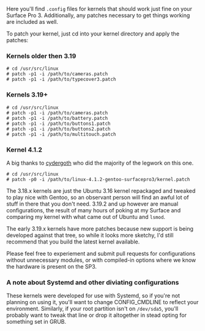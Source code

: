 Here you'll find `.config` files for kernels that should work just fine on your
Surface Pro 3.  Additionally, any patches necessary to get things working are
included as well.

To patch your kernel, just cd into your kernel directory and apply the patches:

### Kernels older then 3.19

    # cd /usr/src/linux
    # patch -p1 -i /path/to/cameras.patch
    # patch -p1 -i /path/to/typecover3.patch

### Kernels 3.19+

    # cd /usr/src/linux
    # patch -p1 -i /path/to/cameras.patch
    # patch -p1 -i /path/to/battery.patch
    # patch -p1 -i /path/to/buttons1.patch
    # patch -p1 -i /path/to/buttons2.patch
    # patch -p1 -i /path/to/multitouch.patch

### Kernel 4.1.2

A big thanks to [cydergoth](https://github.com/cydergoth) who did the majority
of the legwork on this one.

    # cd /usr/src/linux
    # patch -p0 -i /path/to/linux-4.1.2-gentoo-surfacepro3/kernel.patch

The 3.18.x kernels are just the Ubuntu 3.16 kernel repackaged and tweaked
to play nice with Gentoo, so an observant person will find an awful lot of
stuff in there that you don't need.  3.19.2 and up however are manual
configurations, the result of many hours of poking at my Surface and comparing
my kernel with what came out of Ubuntu and `lsmod`.

The early 3.19.x kernels have more patches because new support is being
developed against that tree, so while it looks more sketchy, I'd still
recommend that you build the latest kernel available.

Please feel free to experiement and submit pull requests for configurations
without unnecessary modules, or with compiled-in options where we know the
hardware is present on the SP3.

### A note about Systemd and other diviating configurations

These kernels were developed for use with Systemd, so if you're not planning
on using it, you'll want to change CONFIG_CMDLINE to reflect your environment.
Similarly, if your root partition isn't on `/dev/sda5`, you'll probably want
to tweak that line or drop it altogether in stead opting for something set in
GRUB.

